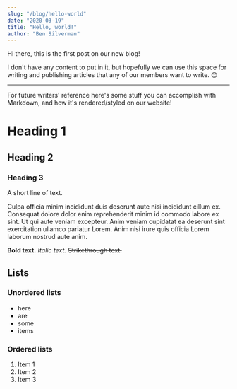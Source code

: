 ```yaml
---
slug: "/blog/hello-world"
date: "2020-03-19"
title: "Hello, world!"
author: "Ben Silverman"
---
```


Hi there, this is the first post on our new blog!

I don't have any content to put in it, but hopefully we can use this space for writing and publishing articles that any of our members want to write. 😊

---

For future writers' reference here's some stuff you can accomplish with Markdown, and how it's rendered/styled on our website!

# Heading 1

## Heading 2

### Heading 3

A short line of text.

Culpa officia minim incididunt duis deserunt aute nisi incididunt cillum ex. Consequat dolore dolor enim reprehenderit minim id commodo labore ex sint. Ut qui aute veniam excepteur. Anim veniam cupidatat ea deserunt sint exercitation ullamco pariatur Lorem. Anim nisi irure quis officia Lorem laborum nostrud aute anim.

**Bold text.** _Italic text._ ~~Strikethrough text.~~

## Lists

### Unordered lists

- here
- are
- some
- items

### Ordered lists

1. Item 1
2. Item 2
3. Item 3
